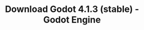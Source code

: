 ---
# Generated by /tools/generators/src/download_archive_generator !!! do not edit by hand !!!
title: 'Download Godot 4.1.3 (stable) - Godot Engine'
type: 'download/archive'
name: '4.1.3'
flavor: 'stable'
release_date: '2023-11-01T03:00:00-00:00'
release_notes: 'article/maintenance-release-godot-4-1-3/'
primaryPlatforms:
  - 'android.apk'
  - 'linux.64'
  - 'macos.universal'
  - 'windows.64'
  - 'web'
  - 'templates'
links:
  android.apk:
    name: 'android.apk'
    title: 'Android'
    caption: 'Universal APK (ARM64 + ARMv7 + x86_64 + x86)'
    tags:
      - 'APK download'
      - 'ARM64/v7'
      - 'x86 (64 & 32 bit)'
    hosts:
      github_builds:
        regular: 'https://github.com/godotengine/godot-builds/releases/download/4.1.3-stable/Godot_v4.1.3-stable_android_editor.apk'
        mono: '#'
      github:
        regular: 'https://github.com/godotengine/godot/releases/download/4.1.3-stable/Godot_v4.1.3-stable_android_editor.apk'
        mono: '#'
  linux.64:
    name: 'linux.64'
    title: 'Linux'
    caption: 'Standard (x86_64)'
    tags:
      - '64 bit'
    hosts:
      github_builds:
        regular: 'https://github.com/godotengine/godot-builds/releases/download/4.1.3-stable/Godot_v4.1.3-stable_linux.x86_64.zip'
        mono: 'https://github.com/godotengine/godot-builds/releases/download/4.1.3-stable/Godot_v4.1.3-stable_mono_linux_x86_64.zip'
      github:
        regular: 'https://github.com/godotengine/godot/releases/download/4.1.3-stable/Godot_v4.1.3-stable_linux.x86_64.zip'
        mono: 'https://github.com/godotengine/godot/releases/download/4.1.3-stable/Godot_v4.1.3-stable_mono_linux_x86_64.zip'
  macos.universal:
    name: 'macos.universal'
    title: 'macOS'
    caption: 'Universal (x86_64 + Apple Silicon)'
    tags:
      - 'Intel/Apple Silicon'
      - '64 bit'
    hosts:
      github_builds:
        regular: 'https://github.com/godotengine/godot-builds/releases/download/4.1.3-stable/Godot_v4.1.3-stable_macos.universal.zip'
        mono: 'https://github.com/godotengine/godot-builds/releases/download/4.1.3-stable/Godot_v4.1.3-stable_mono_macos.universal.zip'
      github:
        regular: 'https://github.com/godotengine/godot/releases/download/4.1.3-stable/Godot_v4.1.3-stable_macos.universal.zip'
        mono: 'https://github.com/godotengine/godot/releases/download/4.1.3-stable/Godot_v4.1.3-stable_mono_macos.universal.zip'
  windows.64:
    name: 'windows.64'
    title: 'Windows'
    caption: 'Standard (x86_64)'
    tags:
      - '64 bit'
    hosts:
      github_builds:
        regular: 'https://github.com/godotengine/godot-builds/releases/download/4.1.3-stable/Godot_v4.1.3-stable_win64.exe.zip'
        mono: 'https://github.com/godotengine/godot-builds/releases/download/4.1.3-stable/Godot_v4.1.3-stable_mono_win64.zip'
      github:
        regular: 'https://github.com/godotengine/godot/releases/download/4.1.3-stable/Godot_v4.1.3-stable_win64.exe.zip'
        mono: 'https://github.com/godotengine/godot/releases/download/4.1.3-stable/Godot_v4.1.3-stable_mono_win64.zip'
  web:
    name: 'web'
    title: 'Web editor'
    caption: ''
    tags:
      - 'Self-hosted'
      - 'Cross-platform'
    hosts:
      github_builds:
        regular: 'https://github.com/godotengine/godot-builds/releases/download/4.1.3-stable/Godot_v4.1.3-stable_web_editor.zip'
        mono: '#'
      github:
        regular: 'https://github.com/godotengine/godot/releases/download/4.1.3-stable/Godot_v4.1.3-stable_web_editor.zip'
        mono: '#'
  linux.arm64:
    name: 'linux.arm64'
    title: 'Linux'
    caption: 'Standard (ARM64)'
    tags:
      - 'ARM64'
      - '64 bit'
    hosts:
      github_builds:
        regular: 'https://github.com/godotengine/godot-builds/releases/download/4.1.3-stable/Godot_v4.1.3-stable_linux.arm64.zip'
        mono: 'https://github.com/godotengine/godot-builds/releases/download/4.1.3-stable/Godot_v4.1.3-stable_mono_linux_arm64.zip'
      github:
        regular: 'https://github.com/godotengine/godot/releases/download/4.1.3-stable/Godot_v4.1.3-stable_linux.arm64.zip'
        mono: 'https://github.com/godotengine/godot/releases/download/4.1.3-stable/Godot_v4.1.3-stable_mono_linux_arm64.zip'
  linux.32:
    name: 'linux.32'
    title: 'Linux'
    caption: 'Standard (x86)'
    tags:
      - '32 bit'
    hosts:
      github_builds:
        regular: 'https://github.com/godotengine/godot-builds/releases/download/4.1.3-stable/Godot_v4.1.3-stable_linux.x86_32.zip'
        mono: 'https://github.com/godotengine/godot-builds/releases/download/4.1.3-stable/Godot_v4.1.3-stable_mono_linux_x86_32.zip'
      github:
        regular: 'https://github.com/godotengine/godot/releases/download/4.1.3-stable/Godot_v4.1.3-stable_linux.x86_32.zip'
        mono: 'https://github.com/godotengine/godot/releases/download/4.1.3-stable/Godot_v4.1.3-stable_mono_linux_x86_32.zip'
  linux.arm32:
    name: 'linux.arm32'
    title: 'Linux'
    caption: 'Standard (ARM32)'
    tags:
      - 'ARM32'
      - '32 bit'
    hosts:
      github_builds:
        regular: 'https://github.com/godotengine/godot-builds/releases/download/4.1.3-stable/Godot_v4.1.3-stable_linux.arm32.zip'
        mono: 'https://github.com/godotengine/godot-builds/releases/download/4.1.3-stable/Godot_v4.1.3-stable_mono_linux_arm32.zip'
      github:
        regular: 'https://github.com/godotengine/godot/releases/download/4.1.3-stable/Godot_v4.1.3-stable_linux.arm32.zip'
        mono: 'https://github.com/godotengine/godot/releases/download/4.1.3-stable/Godot_v4.1.3-stable_mono_linux_arm32.zip'
  windows.32:
    name: 'windows.32'
    title: 'Windows'
    caption: 'Standard (x86)'
    tags:
      - '32 bit'
    hosts:
      github_builds:
        regular: 'https://github.com/godotengine/godot-builds/releases/download/4.1.3-stable/Godot_v4.1.3-stable_win32.exe.zip'
        mono: 'https://github.com/godotengine/godot-builds/releases/download/4.1.3-stable/Godot_v4.1.3-stable_mono_win32.zip'
      github:
        regular: 'https://github.com/godotengine/godot/releases/download/4.1.3-stable/Godot_v4.1.3-stable_win32.exe.zip'
        mono: 'https://github.com/godotengine/godot/releases/download/4.1.3-stable/Godot_v4.1.3-stable_mono_win32.zip'
  aar_library:
    name: 'aar_library'
    title: 'AAR library'
    caption: ''
    tags:
      - 'Android plugins'
      - 'Java'
      - 'Kotlin'
    hosts:
      github_builds:
        regular: 'https://github.com/godotengine/godot-builds/releases/download/4.1.3-stable/godot-lib.4.1.3.stable.template_release.aar'
        mono: '#'
      github:
        regular: 'https://github.com/godotengine/godot/releases/download/4.1.3-stable/godot-lib.4.1.3.stable.template_release.aar'
        mono: '#'
  templates:
    name: 'templates'
    title: 'Export templates'
    caption: ''
    tags:
      - 'Used to export your games to all supported platforms'
    hosts:
      github_builds:
        regular: 'https://github.com/godotengine/godot-builds/releases/download/4.1.3-stable/Godot_v4.1.3-stable_export_templates.tpz'
        mono: 'https://github.com/godotengine/godot-builds/releases/download/4.1.3-stable/Godot_v4.1.3-stable_mono_export_templates.tpz'
      github:
        regular: 'https://github.com/godotengine/godot/releases/download/4.1.3-stable/Godot_v4.1.3-stable_export_templates.tpz'
        mono: 'https://github.com/godotengine/godot/releases/download/4.1.3-stable/Godot_v4.1.3-stable_mono_export_templates.tpz'
---